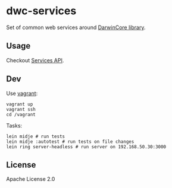 # dwc-services

Set of common web services around [DarwinCore library](http://github.com/CNCFlora/dwc).

## Usage

Checkout [Services API](http://cncflora.jbrj.gov.br/dwc-services).

## Dev

Use [vagrant](http://vagrantup.com):

    vagrant up
    vagrant ssh
    cd /vagrant

Tasks:

    lein midje # run tests
    lein midje :autotest # run tests on file changes
    lein ring server-headless # run server on 192.168.50.30:3000

## License

Apache License 2.0

